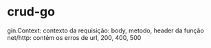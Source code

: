# crud-go





gin.Context: contexto da requisição: body, metodo, header da função
net/http: contém os erros de url, 200, 400, 500
